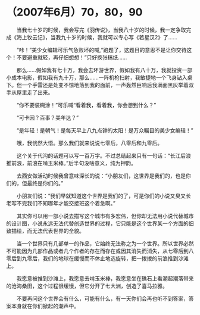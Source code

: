 # （2007年6月）70，80，90

　　当我七十岁的时候，我会写完《羽传说》，当我八十岁的时候，我一定争取完成《海上牧云记》，当我九十岁的时候，我就可以专心写《若星汉2》了......

　　“咔！”美少女编辑可乐气急败坏的喊,“跑题了，这题目的意思不是让你交待这个！不要避重就轻，再仔细想想！”只好换张稿纸......

　　那么......假如我有七十万，我会去环游世界，假如我有八十万，我就投资一部小成本电影，假如我有九十万，那么......一阵机枪扫射，我敏捷地一个飞身钻入桌下。但一个手雷还是处变不惊地落到我的面前，一声轰然巨响后我满面黑灰举着双手从屋里走了出来。

　　“你不要装糊涂！”可乐喊“看着我，看着我，你会想到什么？”

　　“可卡因？百事？美年达？”

　　“是年轻！是朝气！是每天早上八九点钟的太阳！是万众瞩目的美少女编辑！”

　　哦，我恍然大悟。那么我们就来说说七零后，八零后和九零后。

　　这个关于代沟的话题可以写一百万字。不过总结起来只有一句话：“长江后浪推前浪，前浪在啃玉米棒。”后半句没啥意义，纯为押韵。

　　去西安做活动时候我曾意味深长的说：“小朋友们，这世界是我们的，也是你们的，但最终是你们的。”

　　小朋友们说：“我们早就知道这个世界是我们的了，可是你们的小说又臭又长老写不完我们不知哪年才能交接班这个着急啊。”

　　其实你可以用一部小说去描写这个城市有多宏伟，但你却无法用小说代替城市的设计图，小说永远无法代替创造世界的过程，它只能是这个世界某一个方面的细致描绘，而无法代表世界的全貌。

　　当一个世界只有几部单一的作品，它始终无法称之为一个世界。所以世界必然不可能因为几部作品或者几个作者的存在而存在或因其消失而消失，从七零后到八零后到九零后，我们的地球在缓慢而不休止地选旋转，把一拨拨的前浪推到沙滩上。

　　我愿意被推到沙滩上，我愿意去啃玉米棒，我愿意坐在礁石上看潮起潮落带来的沧海桑田，这个过程很缓慢，但它分开了七大洲，创造了喜马拉雅。

　　不要再问这个世界会有什么，可能有什么，有一天你们会再也听不到答案，答案本身就在你们掀起的潮声中。

